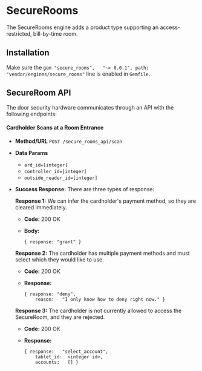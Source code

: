 # SecureRooms

The SecureRooms engine adds a product type supporting an access-restricted,
bill-by-time room.

## Installation

Make sure the `gem "secure_rooms",   "~> 0.0.1", path: "vendor/engines/secure_rooms"`
line is enabled in `Gemfile`.

## SecureRoom API
The door security hardware communicates through an API with the following endpoints:

#### Cardholder Scans at a Room Entrance

* **Method/URL**
  `POST /secure_rooms_api/scan`

* **Data Params**

  * `ard_id=[integer]`
  * `controller_id=[integer]`
  * `outside_reader_id=[integer]`

* **Success Response:**
  There are three types of response:


  **Response 1:** We can infer the cardholder's payment method, so they are cleared immediately.

  * **Code:** 200 OK
  * **Body:**

      ```
      { response: "grant" }
      ```

  **Response 2:** The cardholder has multiple payment methods and must select which they would like to use.

  * **Code:** 200 OK
  * **Response:**

      ```
      { response: "deny",
          reason:   "I only know how to deny right now." }
      ```

  **Response 3:** The cardholder is not currently allowed to access the SecureRoom, and they are rejected.

  * **Code:** 200 OK
  * **Response:**

      ```
      { response:   "select_account",
          tablet_id:  <integer id>,
          accounts:   [] }
      ```
